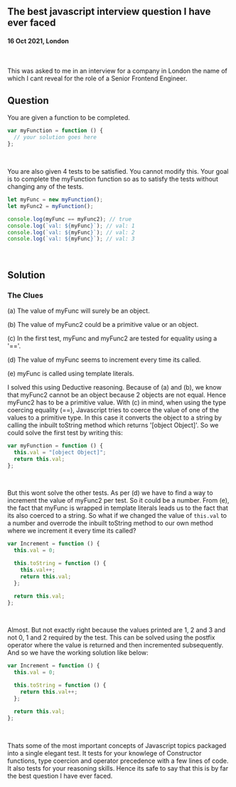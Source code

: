 ## The best javascript interview question I have ever faced

#### 16 Oct 2021, London

&nbsp;

This was asked to me in an interview for a company in London the name of which I cant reveal for the role of a Senior Frontend Engineer.

## Question

You are given a function to be completed.

```js
var myFunction = function () {
  // your solution goes here
};
```

&nbsp;

You are also given 4 tests to be satisfied. You cannot modify this. Your goal is to complete the myFunction function so as to satisfy the tests without changing any of the tests.

```js
let myFunc = new myFunction();
let myFunc2 = myFunction();

console.log(myFunc == myFunc2); // true
console.log(`val: ${myFunc}`); // val: 1
console.log(`val: ${myFunc}`); // val: 2
console.log(`val: ${myFunc}`); // val: 3
```

&nbsp;

## Solution

### The Clues

(a) The value of myFunc will surely be an object.

(b) The value of myFunc2 could be a primitive value or an object.

(c) In the first test, myFunc and myFunc2 are tested for equality using a '=='.

(d) The value of myFunc seems to increment every time its called.

(e) myFunc is called using template literals.


I solved this using Deductive reasoning. Because of (a) and (b), we know that myFunc2 cannot be an object because 2 objects are not equal. Hence myFunc2 has to be a primitive value. With (c) in mind, when using the type coercing equality (==), Javascript tries to coerce the value of one of the values to a primitive type. In this case it converts the object to a string by calling the inbuilt toString method which returns '[object Object]'. So we could solve the first test by writing this:

```js
var myFunction = function () {
  this.val = "[object Object]";
  return this.val;
};
```

&nbsp;

But this wont solve the other tests. As per (d) we have to find a way to increment the value of myFunc2 per test. So it could be a number. From (e), the fact that myFunc is wrapped in template literals leads us to the fact that its also coerced to a string. So what if we changed the value of `this.val` to a number and overrode the inbuilt toString method to our own method where we increment it every time its called?

```js
var Increment = function () {
  this.val = 0;

  this.toString = function () {
    this.val++;
    return this.val;
  };

  return this.val;
};
```

&nbsp;

Almost. But not exactly right because the values printed are 1, 2 and 3 and not 0, 1 and 2 required by the test. This can be solved using the postfix operator where the value is returned and then incremented subsequently. And so we have the working solution like below:

```js
var Increment = function () {
  this.val = 0;

  this.toString = function () {
    return this.val++;
  };

  return this.val;
};
```

&nbsp;

Thats some of the most important concepts of Javascript topics packaged into a single elegant test. It tests for your knowlege of Constructor functions, type coercion and operator precedence with a few lines of code. It also tests for your reasoning skills. Hence its safe to say that this is by far the best question I have ever faced.
